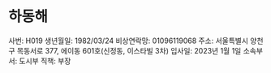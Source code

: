 # 하동해

사번: H019
생년월일: 1982/03/24
비상연락망: 01096119068
주소: 서울특별시 양천구 목동서로 377, 에이동 601호(신정동, 이스타빌 3차)
입사일: 2023년 1월 1일
소속부서: 도시부
직책: 부장